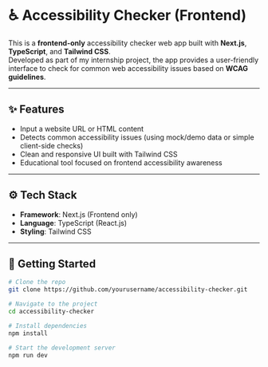 # ♿ Accessibility Checker (Frontend)

This is a **frontend-only** accessibility checker web app built with **Next.js**, **TypeScript**, and **Tailwind CSS**.  
Developed as part of my internship project, the app provides a user-friendly interface to check for common web accessibility issues based on **WCAG guidelines**.

---

## ✨ Features

- Input a website URL or HTML content
- Detects common accessibility issues (using mock/demo data or simple client-side checks)
- Clean and responsive UI built with Tailwind CSS
- Educational tool focused on frontend accessibility awareness

---

## ⚙️ Tech Stack

- **Framework**: Next.js (Frontend only)
- **Language**: TypeScript (React.js)
- **Styling**: Tailwind CSS

---

## 🚀 Getting Started

```bash
# Clone the repo
git clone https://github.com/yourusername/accessibility-checker.git

# Navigate to the project
cd accessibility-checker

# Install dependencies
npm install

# Start the development server
npm run dev
